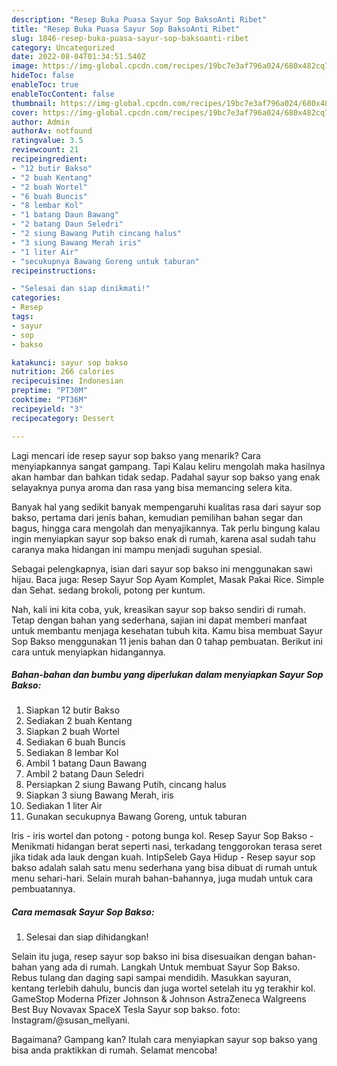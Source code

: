 ```yaml
---
description: "Resep Buka Puasa Sayur Sop BaksoAnti Ribet"
title: "Resep Buka Puasa Sayur Sop BaksoAnti Ribet"
slug: 1846-resep-buka-puasa-sayur-sop-baksoanti-ribet
category: Uncategorized
date: 2022-08-04T01:34:51.540Z
image: https://img-global.cpcdn.com/recipes/19bc7e3af796a024/680x482cq70/sayur-sop-bakso-foto-resep-utama.jpg
hideToc: false
enableToc: true
enableTocContent: false
thumbnail: https://img-global.cpcdn.com/recipes/19bc7e3af796a024/680x482cq70/sayur-sop-bakso-foto-resep-utama.jpg
cover: https://img-global.cpcdn.com/recipes/19bc7e3af796a024/680x482cq70/sayur-sop-bakso-foto-resep-utama.jpg
author: Admin
authorAv: notfound
ratingvalue: 3.5
reviewcount: 21
recipeingredient:
- "12 butir Bakso"
- "2 buah Kentang"
- "2 buah Wortel"
- "6 buah Buncis"
- "8 lembar Kol"
- "1 batang Daun Bawang"
- "2 batang Daun Seledri"
- "2 siung Bawang Putih cincang halus"
- "3 siung Bawang Merah iris"
- "1 liter Air"
- "secukupnya Bawang Goreng untuk taburan"
recipeinstructions:

- "Selesai dan siap dinikmati!"
categories:
- Resep
tags:
- sayur
- sop
- bakso

katakunci: sayur sop bakso 
nutrition: 266 calories
recipecuisine: Indonesian
preptime: "PT30M"
cooktime: "PT36M"
recipeyield: "3"
recipecategory: Dessert

---
```



Lagi mencari ide resep sayur sop bakso yang menarik? Cara menyiapkannya sangat gampang. Tapi Kalau keliru mengolah maka hasilnya akan hambar dan bahkan tidak sedap. Padahal sayur sop bakso yang enak selayaknya punya aroma dan rasa yang bisa memancing selera kita.


Banyak hal yang sedikit banyak mempengaruhi kualitas rasa dari sayur sop bakso, pertama dari jenis bahan, kemudian pemilihan bahan segar dan bagus, hingga cara mengolah dan menyajikannya. Tak perlu bingung kalau ingin menyiapkan sayur sop bakso enak di rumah, karena asal sudah tahu caranya maka hidangan ini mampu menjadi suguhan spesial.

Sebagai pelengkapnya, isian dari sayur sop bakso ini menggunakan sawi hijau. Baca juga: Resep Sayur Sop Ayam Komplet, Masak Pakai Rice. Simple dan Sehat. sedang brokoli, potong per kuntum.


Nah, kali ini kita coba, yuk, kreasikan sayur sop bakso sendiri di rumah. Tetap dengan bahan yang sederhana, sajian ini dapat memberi manfaat untuk membantu menjaga kesehatan tubuh kita. Kamu bisa membuat Sayur Sop Bakso menggunakan 11 jenis bahan dan 0 tahap pembuatan. Berikut ini cara untuk menyiapkan hidangannya.

<!--inarticleads1-->

##### Bahan-bahan dan bumbu yang diperlukan dalam menyiapkan Sayur Sop Bakso:

1. Siapkan 12 butir Bakso
1. Sediakan 2 buah Kentang
1. Siapkan 2 buah Wortel
1. Sediakan 6 buah Buncis
1. Sediakan 8 lembar Kol
1. Ambil 1 batang Daun Bawang
1. Ambil 2 batang Daun Seledri
1. Persiapkan 2 siung Bawang Putih, cincang halus
1. Siapkan 3 siung Bawang Merah, iris
1. Sediakan 1 liter Air
1. Gunakan secukupnya Bawang Goreng, untuk taburan


Iris - iris wortel dan potong - potong bunga kol. Resep Sayur Sop Bakso - Menikmati hidangan berat seperti nasi, terkadang tenggorokan terasa seret jika tidak ada lauk dengan kuah. IntipSeleb Gaya Hidup - Resep sayur sop bakso adalah salah satu menu sederhana yang bisa dibuat di rumah untuk menu sehari-hari. Selain murah bahan-bahannya, juga mudah untuk cara pembuatannya. 

<!--inarticleads2-->

##### Cara memasak Sayur Sop Bakso:


1. Selesai dan siap dihidangkan!

Selain itu juga, resep sayur sop bakso ini bisa disesuaikan dengan bahan-bahan yang ada di rumah. Langkah Untuk membuat Sayur Sop Bakso. Rebus tulang dan daging sapi sampai mendidih. Masukkan sayuran, kentang terlebih dahulu, buncis dan juga wortel setelah itu yg terakhir kol. GameStop Moderna Pfizer Johnson &amp; Johnson AstraZeneca Walgreens Best Buy Novavax SpaceX Tesla Sayur sop bakso. foto: Instagram/@susan_mellyani. 

Bagaimana? Gampang kan? Itulah cara menyiapkan sayur sop bakso yang bisa anda praktikkan di rumah. Selamat mencoba!

